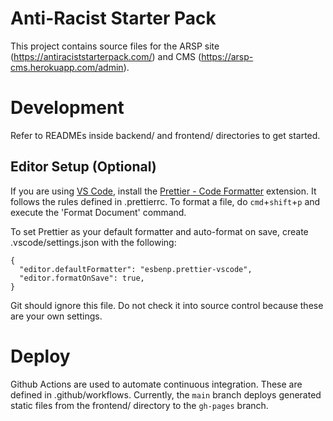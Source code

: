 # Anti-Racist Starter Pack

This project contains source files for the ARSP site (https://antiraciststarterpack.com/) and CMS (https://arsp-cms.herokuapp.com/admin).

# Development

Refer to READMEs inside backend/ and frontend/ directories to get started.

## Editor Setup (Optional)

If you are using [VS Code](https://code.visualstudio.com/), install the [Prettier - Code Formatter](https://marketplace.visualstudio.com/items?itemName=esbenp.prettier-vscode) extension. It follows the rules defined in .prettierrc. To format a file, do `cmd`+`shift`+`p` and execute the 'Format Document' command.

To set Prettier as your default formatter and auto-format on save, create .vscode/settings.json with the following:

```
{
  "editor.defaultFormatter": "esbenp.prettier-vscode",
  "editor.formatOnSave": true,
}
```

Git should ignore this file. Do not check it into source control because these are your own settings.

# Deploy

Github Actions are used to automate continuous integration. These are defined in .github/workflows. Currently, the `main` branch deploys generated static files from the frontend/ directory to the `gh-pages` branch.
